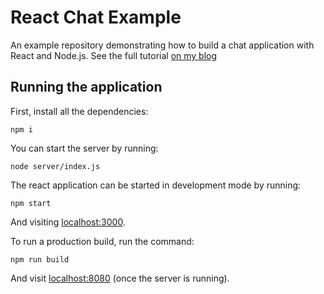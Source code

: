 # React Chat Example

An example repository demonstrating how to build a chat application with React and Node.js. See the full tutorial [on my blog](https://www.sohamkamani.com/reactjs/chat-application/)

## Running the application

First, install all the dependencies:

```
npm i
```

You can start the server by running:

```
node server/index.js
```

The react application can be started in development mode by running:

```
npm start
```

And visiting [localhost:3000](http://localhost:3000).

To run a production build, run the command:

```
npm run build
```

And visit [localhost:8080](http://localhost:8080) (once the server is running).